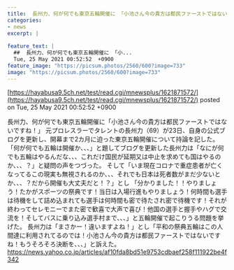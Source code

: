 ```yaml
---
title:  長州力、何が何でも東京五輪開催に 「小池さん今の貴方は都民ファーストではないですね！ もうそろそろ決断を、、、」  
categories:
- news
excerpt: |
  
feature_text: |
  ##  長州力、何が何でも東京五輪開催に 「小...
  Tue, 25 May 2021 00:52:52  +0900
feature_image: "https://picsum.photos/2560/600?image=733"
image: "https://picsum.photos/2560/600?image=733"
---
```


[https://hayabusa9.5ch.net/test/read.cgi/mnewsplus/1621871572/](https://hayabusa9.5ch.net/test/read.cgi/mnewsplus/1621871572/)
posted on Tue, 25 May 2021 00:52:52  +0900

<!--more-->

長州力、何が何でも東京五輪開催に「小池さん今の貴方は都民ファーストではないですね！」 元プロレスラーでタレントの長州力（69）が23日、自身の公式ブログを更新し、開幕まで2カ月に迫った東京五輪開催について持論を記した。 「何が何でも五輪は開催か、、、」と題してブログを更新した長州力は「なにが何でも五輪はやるんだな、、、これだけ国民が延期又は中止を求めても国はやるのか、、、？」と疑問の声をつづった。 そして「いま現在コロナで重症患者が亡くなってるこの現実も無視されるのか、、、それでも日本は死者数がまだ少ないとか、、、？だから開催も大丈夫だと！？」とし 「分かりました！！やりましょう！たかがスポーツの祭典です！当日は入場行進もやりましょう！何時間も選手は待機をして詰め込まれても選手は何時間も密で待たされ密で待機です！それが終わってセレモニーでまた密で歓喜で大声で喜び！他国の選手と握手やハグで交流を！そしてバスに乗り込み選手村まで、、、」と五輪開催で起こりうる問題を挙げた。 長州力は「まさかー！違いますよね！」とし「平和の祭典五輪はこの人間達に利用されてるのでは！小池さん今の貴方は都民ファーストではないですね！もうそろそろ決断を、、、」と訴えた。 https://news.yahoo.co.jp/articles/af10fda8bd51e9753cdbaef258f111922be4f342
